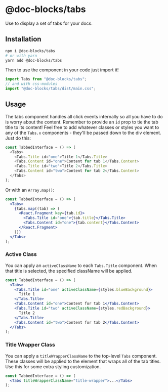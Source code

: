 # @doc-blocks/tabs

Use to display a set of tabs for your docs.

## Installation

```sh
npm i @doc-blocks/tabs
# or with yarn
yarn add @doc-blocks/tabs
```

Then to use the component in your code just import it!

```js
import Tabs from "@doc-blocks/tabs";
// and with css-modules
import "@doc-blocks/tabs/dist/main.css";
```

## Usage

The tabs component handles all click events internally so all you have to do is worry about the content. Remember to provide an `id` prop to tie the tab title to its content!
Feel free to add whatever classes or styles you want to any of the `Tabs.x` components - they'll be passed down to the div element.
Just do this:

```js
const TabbedInterface = () => (
  <Tabs>
    <Tabs.Title id="one">Title 1</Tabs.Title>
    <Tabs.Content id="one">Content for tab 1</Tabs.Content>
    <Tabs.Title id="two">Title 2</Tabs.Title>
    <Tabs.Content id="two">Content for tab 2</Tabs.Content>
  </Tabs>
);
```

Or with an `Array.map()`:

```jsx
const TabbedInterface = () => (
  <Tabs>
    {tabs.map((tab) => (
      <React.Fragment key={tab.id}>
        <Tabs.Title id="one">{tab.title}</Tabs.Title>
        <Tabs.Content id="one">{tab.content}</Tabs.Content>
      </React.Fragment>
    ))}
  </Tabs>
);
```

### Active Class

You can apply an `activeClassName` to each `Tabs.Title` component. When that title is selected, the specified className will be applied.

```jsx
const TabbedInterface = () => (
  <Tabs>
    <Tabs.Title id="one" activeClassName={styles.blueBackground}>
      Title 1
    </Tabs.Title>
    <Tabs.Content id="one">Content for tab 1</Tabs.Content>
    <Tabs.Title id="two" activeClassName={styles.redBackground}>
      Title 2
    </Tabs.Title>
    <Tabs.Content id="two">Content for tab 2</Tabs.Content>
  </Tabs>
);
```

### Title Wrapper Class

You can apply a `titleWrapperClassName` to the top-level `Tabs` component. These classes will be applied to the element that wraps all of the tab titles. Use this for some extra styling customization.

```jsx
const TabbedInterface = () => (
  <Tabs titleWrapperClassName="title-wrapper">...</Tabs>
);
```
